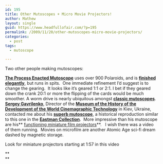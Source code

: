 ```yaml
---
id: 195
title: Other Mutoscopes + Micro Movie Projectors!
author: Mathew
layout: single
guid: https://www.headfullofair.com/?p=195
permalink: /2009/11/20/other-mutoscopes-micro-movie-projectors/
categories:
  - post
tags:
  - mutoscope

---
```

Two other people making mutoscopes:

**[The Process Enacted Mutoscope][1]** uses over 900 Polaroids, and is **[finished elegantly][2]**, but runs in spits.  One immediate refinement I&#8217;d suggest is to change the gearing.  It looks like it&#8217;s geared 1:1 or 2:1. I bet if they geared down the crank 20:1 or more the flipping of the cards would be much smoother. A worm drive is nearly ubiquitous amongst **[classic mutoscopes][3]**.  
**[Sergey Gavrilenko][4]**, Director of the **[Museum of the History of the Development of the World Cinemagraphic Technology][5]** in Kiev, Ukraine, contacted me about his **[superb mutoscope][6]**, a historical reproduction similar to this one in the **[Eastman Collection][7]**.  More impressive than his mutoscope are his** [functioning miniature film projectors][6]**.   I wish there was a video of them running.  Movies on microfilm are another Atomic Age sci-fi dream dashed by magnetic storage.

Look for miniature projectors starting at 1:57 in this video

  
**  
**

 [1]: https://youtu.be/-0rzZRooX5w
 [2]: http://www.thechasefactory.com/mutoscope.html
 [3]: /2009/05/17/what-the-butler-saw/
 [4]: http://cortese.publishpath.com/
 [5]: https://www.youtube.com/watch?v=GAfAVZ4hHMQ
 [6]: http://cortese.publishpath.com/gallery
 [7]: http://www.geh.org/fm/precin/htmlsrc/mA512600001_ful.html